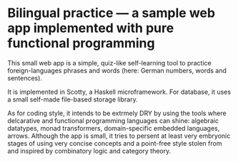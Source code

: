 # Bilingual practice — a sample web app implemented with pure functional programming

This small web app is a simple, quiz-like self-learning tool to practice foreign-languages phrases and words (here: German numbers, words and sentences).

It is implemented in Scotty, a Haskell microframework. For database, it uses a small self-made file-based storage library.

As for coding style, it intends to be extrmely DRY by using the tools where delcarative and functional programming languages can shine: algebraic datatypes, monad transformers, domain-specific embedded languages, arrows. Although the app is small, it tries to persent at least very embryonic stages of using very concise concepts and a point-free style stolen from and inspired by combinatory logic and category theory.
